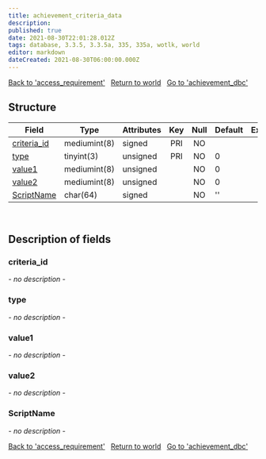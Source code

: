 ```yaml
---
title: achievement_criteria_data
description: 
published: true
date: 2021-08-30T22:01:28.012Z
tags: database, 3.3.5, 3.3.5a, 335, 335a, wotlk, world
editor: markdown
dateCreated: 2021-08-30T06:00:00.000Z
---
```


<a href="https://dev.trinitycore.info/en/database/335/world/access_requirement" class="mt-5 v-btn v-btn--depressed v-btn--flat v-btn--outlined theme--light v-size--default darkblue--text text--lighten-3"><span class="v-btn__content"><i aria-hidden="true" class="v-icon notranslate v-icon--left mdi mdi-arrow-left theme--light"></i><span>Back to 'access_requirement'</span></span></a>&nbsp;&nbsp;&nbsp;<a href="https://dev.trinitycore.info/en/database/335/world/home" class="mt-5 v-btn v-btn--depressed v-btn--flat v-btn--outlined theme--light v-size--default darkblue--text text--lighten-3"><span class="v-btn__content"><i aria-hidden="true" class="v-icon notranslate v-icon--left mdi mdi-home-outline theme--light"></i><span>Return to world</span></span></a>&nbsp;&nbsp;&nbsp;<a href="https://dev.trinitycore.info/en/database/335/world/achievement_dbc" class="mt-5 v-btn v-btn--depressed v-btn--flat v-btn--outlined theme--light v-size--default darkblue--text text--lighten-3"><span class="v-btn__content"><span>Go to 'achievement_dbc'</span><i aria-hidden="true" class="v-icon notranslate v-icon--right mdi mdi-arrow-right theme--light"></i></span></a>

## Structure

| Field | Type | Attributes | Key | Null | Default | Extra | Comment |
| --- | --- | --- | :---: | :---: | --- | --- | --- |
| [criteria_id](#criteria_id) | mediumint(8) | signed | PRI | NO |  |  |  |
| [type](#type) | tinyint(3) | unsigned | PRI | NO | 0 |  |  |
| [value1](#value1) | mediumint(8) | unsigned |  | NO | 0 |  |  |
| [value2](#value2) | mediumint(8) | unsigned |  | NO | 0 |  |  |
| [ScriptName](#scriptname) | char(64) | signed |  | NO | '' |  |  |
&nbsp;
## Description of fields

### criteria_id
*- no description -*
&nbsp;

### type
*- no description -*
&nbsp;

### value1
*- no description -*
&nbsp;

### value2
*- no description -*
&nbsp;

### ScriptName
*- no description -*
&nbsp;

<a href="https://dev.trinitycore.info/en/database/335/world/access_requirement" class="mt-5 v-btn v-btn--depressed v-btn--flat v-btn--outlined theme--light v-size--default darkblue--text text--lighten-3"><span class="v-btn__content"><i aria-hidden="true" class="v-icon notranslate v-icon--left mdi mdi-arrow-left theme--light"></i><span>Back to 'access_requirement'</span></span></a>&nbsp;&nbsp;&nbsp;<a href="https://dev.trinitycore.info/en/database/335/world/home" class="mt-5 v-btn v-btn--depressed v-btn--flat v-btn--outlined theme--light v-size--default darkblue--text text--lighten-3"><span class="v-btn__content"><i aria-hidden="true" class="v-icon notranslate v-icon--left mdi mdi-home-outline theme--light"></i><span>Return to world</span></span></a>&nbsp;&nbsp;&nbsp;<a href="https://dev.trinitycore.info/en/database/335/world/achievement_dbc" class="mt-5 v-btn v-btn--depressed v-btn--flat v-btn--outlined theme--light v-size--default darkblue--text text--lighten-3"><span class="v-btn__content"><span>Go to 'achievement_dbc'</span><i aria-hidden="true" class="v-icon notranslate v-icon--right mdi mdi-arrow-right theme--light"></i></span></a>

